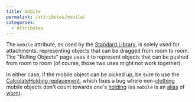 ```yaml
---
title: mobile
permalink: /attributes/mobile/
categories: 
  - Attributes
---
```


The `mobile` attribute, as used by the 
[Standard Library](/library/), is solely used for
attachments, representing objects that can be
dragged from room to room. The 
"Rolling Objects" page uses it to represent objects
that can be pushed from room to room (of course, those two uses might
not work together).

In either case, if the mobile object can be picked up, be sure to use
the [CalculateHolding replacement](/replacements/calculateholding/),
which fixes a bug where non-[clothing](/attributes/clothing/) mobile
objects don't count towards one's [holding](/properties/holding/) (as
`mobile` is an [alias](/basics/alias/) of [worn](/attributes/worn/)).
